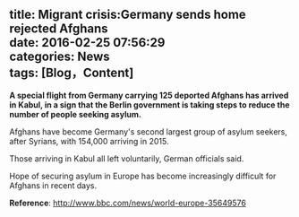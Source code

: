 title: Migrant crisis:Germany sends home rejected Afghans  
date: 2016-02-25 07:56:29  
categories: News  
tags: [Blog，Content]
---
<!-- Wonder the title's format-->



**A special flight from Germany carrying 125 deported Afghans has arrived in Kabul, in a sign that the Berlin government is taking steps to reduce the number of people seeking asylum.**  

Afghans have become Germany's second largest group of asylum seekers, after Syrians, with 154,000 arriving in 2015.

Those arriving in Kabul all left voluntarily, German officials said.

Hope of securing asylum in Europe has become increasingly difficult for Afghans in recent days.

**Reference**: <http://www.bbc.com/news/world-europe-35649576>